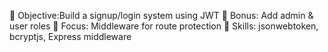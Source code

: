🔹 Objective:Build a signup/login system using JWT 
🔹 Bonus: Add admin & user roles
🔹 Focus: Middleware for route protection
🔹 Skills: jsonwebtoken, bcryptjs, Express middleware
